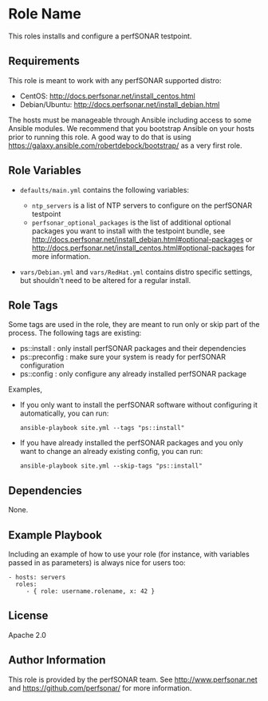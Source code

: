 Role Name
=========

This roles installs and configure a perfSONAR testpoint.

Requirements
------------

This role is meant to work with any perfSONAR supported distro:

  - CentOS: http://docs.perfsonar.net/install_centos.html
  - Debian/Ubuntu: http://docs.perfsonar.net/install_debian.html

The hosts must be manageable through Ansible including access to some Ansible modules.  We recommend that you bootstrap Ansible on your hosts prior to running this role.  A good way to do that is using https://galaxy.ansible.com/robertdebock/bootstrap/ as a very first role.

Role Variables
--------------

  - `defaults/main.yml` contains the following variables:
    - `ntp_servers` is a list of NTP servers to configure on the perfSONAR testpoint
    - `perfsonar_optional_packages` is the list of additional optional packages you want to install with the testpoint bundle, see http://docs.perfsonar.net/install_debian.html#optional-packages or http://docs.perfsonar.net/install_centos.html#optional-packages for more information.

  - `vars/Debian.yml` and `vars/RedHat.yml` contains distro specific settings, but shouldn't need to be altered for a regular install.

Role Tags
---------

Some tags are used in the role, they are meant to run only or skip part of the process.  The following tags are existing:

  - ps::install : only install perfSONAR packages and their dependencies
  - ps::preconfig : make sure your system is ready for perfSONAR configuration
  - ps::config : only configure any already installed perfSONAR package

Examples,

  - If you only want to install the perfSONAR software without configuring it automatically, you can run:

        ansible-playbook site.yml --tags "ps::install"

  - If you have already installed the perfSONAR packages and you only want to change an already existing config, you can run:

        ansible-playbook site.yml --skip-tags "ps::install"

Dependencies
------------

None.

Example Playbook
----------------

Including an example of how to use your role (for instance, with variables passed in as parameters) is always nice for users too:

    - hosts: servers
      roles:
         - { role: username.rolename, x: 42 }

License
-------

Apache 2.0

Author Information
------------------

This role is provided by the perfSONAR team.  See http://www.perfsonar.net and https://github.com/perfsonar/ for more information.

